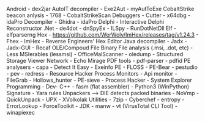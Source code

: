 Android
	- dex2jar
AutoIT decompiler
	- Exe2Aut
	- myAutToExe
CobaltStrike beacon anlysis
	- 1768
	- CobaltStrikeScan
Debuggers
	- Cutter
	- x64dbg
	- idaPro
Decompiler
	- Ghidra
	- idaPro
Delphi
	- Interactive Delphi Reconstructor
.Net
	- de4dot
	- dnSpyEx
	- ILSpy
	- RunDotNetDll
Elf
	- elfparserng
Hex
	- https://github.com/WerWolv/ImHex/releases/tag/v1.24.3
	- Fhex
	- ImHex
	- Reverse Engineers' Hex Editor
Java decompiler
	- Jadx
	- Jadx-GUI
	- Recaf
OLE/Compoud File Binary File analysis (.msi, .dot, etc)
	- Less MSIerables (lessmsi)
	- OfficeMalScanner
	- oledump
	- Structured Storage Viewer
Network
	- Echo Mirage
PDF tools
	- pdf-parser
	- pdfid
PE analysers
	- capa
	- Detect It Easy
	- Exeinfo PE
	- FLOSS
	- PE-Bear
	- pestudio
	- pev
	- redress
	- Resource Hacker
Process Monitors
	- Api monitor
	- FileGrab
	- Hollows_hunter
	- PE-sieve
	- Process Hacker
	- System Explorer
Programming
	- Dev- C++
	- fasm (flat assembler)
	- Python3 (WinPython)
Signature
	- Yara rules
Unpackers --> DIE detects packed binaries
	- NoVmp
	- QuickUnpack
	- UPX
	- XVolkolak
Utilities
	- 7zip
	- Cyberchef
	- entropy
	- ErrorLookup
	- ForceToolkit
	- JDK
	- manw
	- vt (VirusTotal CLI Tool)
	- winapiexec